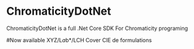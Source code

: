 # ChromaticityDotNet
ChromaticityDotNet is a full .Net Core SDK For Chromaticity programing

#Now available
XYZ/L*a*b*/LCH Cover
CIE de formulations
